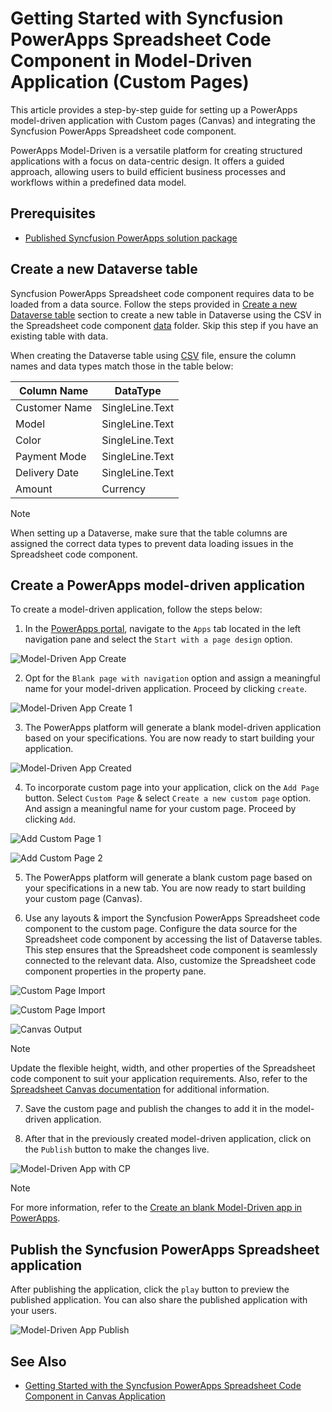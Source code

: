 # Getting Started with Syncfusion PowerApps Spreadsheet Code Component in Model-Driven Application (Custom Pages)

This article provides a step-by-step guide for setting up a PowerApps model-driven application with Custom pages (Canvas) and integrating the Syncfusion PowerApps Spreadsheet code component.

PowerApps Model-Driven is a versatile platform for creating structured applications with a focus on data-centric design. It offers a guided approach, allowing users to build efficient business processes and workflows within a predefined data model.

## Prerequisites

- [Published Syncfusion PowerApps solution package](../../README.md#deploying-the-solution-package-in-the-powerapps-portal)

## Create a new Dataverse table

Syncfusion PowerApps Spreadsheet code component requires data to be loaded from a data source. Follow the steps provided in [Create a new Dataverse table](../common/faq.md#how-to-create-a-new-dataverse-table) section to create a new table in Dataverse using the CSV in the Spreadsheet code component [data](../../components/spreadsheet/data/spreadsheetData.csv) folder. Skip this step if you have an existing table with data.

When creating the Dataverse table using [CSV](../../components/spreadsheet/data/spreadsheetData.csv) file, ensure the column names and data types match those in the table below:

| Column Name   | DataType   |
|---------------|------------|
| Customer Name | SingleLine.Text |
| Model         | SingleLine.Text |
| Color         | SingleLine.Text |
| Payment Mode  | SingleLine.Text |
| Delivery Date | SingleLine.Text |
| Amount        | Currency |

> [!NOTE]
> When setting up a Dataverse, make sure that the table columns are assigned the correct data types to prevent data loading issues in the Spreadsheet code component.

## Create a PowerApps model-driven application

To create a model-driven application, follow the steps below:

1. In the [PowerApps portal](https://make.powerapps.com/), navigate to the `Apps` tab located in the left navigation pane and select the `Start with a page design` option.

![Model-Driven App Create](../images/common/CV-App.png)

2. Opt for the `Blank page with navigation` option and assign a meaningful name for your model-driven application. Proceed by clicking `create`.

![Model-Driven App Create 1](../images/common/CV-App1.png)

3. The PowerApps platform will generate a blank model-driven application based on your specifications. You are now ready to start building your application.

![Model-Driven App Created](../images/common/MD-Created.png)

4. To incorporate custom page into your application, click on the `Add Page` button. Select `Custom Page` & select `Create a new custom page` option. And assign a meaningful name for your custom page. Proceed by clicking `Add`.

![Add Custom Page 1](../images/common/CP-AddCustomPage1.png)

![Add Custom Page 2](../images/common/CP-AddCustomPage2.png)

5. The PowerApps platform will generate a blank custom page based on your specifications in a new tab. You are now ready to start building your custom page (Canvas).

6. Use any layouts & import the Syncfusion PowerApps Spreadsheet code component to the custom page. Configure the data source for the Spreadsheet code component by accessing the list of Dataverse tables. This step ensures that the Spreadsheet code component is seamlessly connected to the relevant data. Also, customize the Spreadsheet code component properties in the property pane.

![Custom Page Import](../images/common/CP-ImportLayout.png)

![Custom Page Import](../images/common/CP-Import.png)

![Canvas Output](../images/spreadsheet/CP-Output.png)

> [!NOTE]
> Update the flexible height, width, and other properties of the Spreadsheet code component to suit your application requirements. Also, refer to the [Spreadsheet Canvas documentation](getting-started-with-canvas.md#import-syncfusion-powerapps-Spreadsheet-code-component-into-canvas-application) for additional information.

7. Save the custom page and publish the changes to add it in the model-driven application.

8. After that in the previously created model-driven application, click on the `Publish` button to make the changes live.

![Model-Driven App with CP](../images/spreadsheet/MD-CP-Output.png)

> [!NOTE]
> For more information, refer to the [Create an blank Model-Driven app in PowerApps](https://learn.microsoft.com/en-us/power-apps/maker/model-driven-apps/build-app-three-steps).

## Publish the Syncfusion PowerApps Spreadsheet application

After publishing the application, click the `play` button to preview the published application. You can also share the published application with your users.

![Model-Driven App Publish](../images/spreadsheet/MD-CP-Publish.png)

## See Also

- [Getting Started with the Syncfusion PowerApps Spreadsheet Code Component in Canvas Application](getting-started-with-canvas.md)

